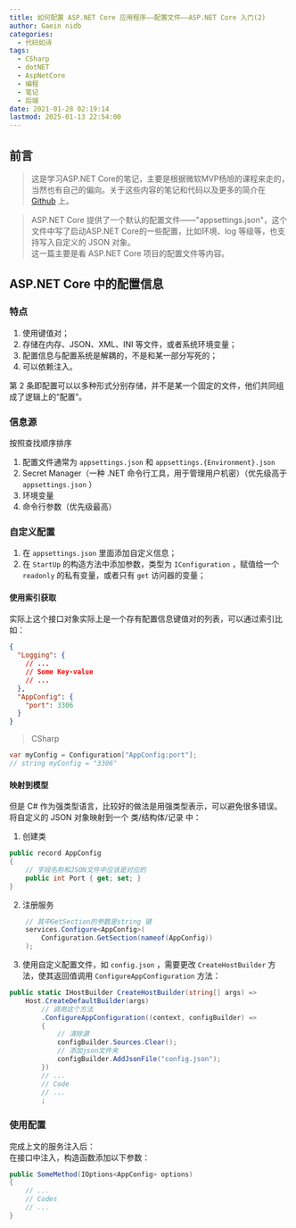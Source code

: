 ```yaml
---
title: 如何配置 ASP.NET Core 应用程序——配置文件——ASP.NET Core 入门(2)
author: Gaein nidb
categories:
  - 代码如诗
tags:
  - CSharp
  - dotNET
  - AspNetCore
  - 编程
  - 笔记
  - 后端
date: 2021-01-28 02:19:14
lastmod: 2025-01-13 22:54:00
---
```


## 前言

> 这是学习ASP.NET Core的笔记，主要是根据微软MVP杨旭的课程来走的，当然也有自己的偏向。关于这些内容的笔记和代码以及更多的简介在 [Github](https://github.com/nidbCN/ASP.NET-Core-Note) 上。

> ASP.NET Core 提供了一个默认的配置文件——"appsettings.json"，这个文件中写了启动ASP.NET Core的一些配置，比如环境、log 等级等，也支持写入自定义的 JSON 对象。  
> 这一篇主要是看 ASP.NET Core 项目的配置文件等内容。

## ASP.NET Core 中的配置信息

### 特点

1. 使用键值对；
2. 存储在内存、JSON、XML、INI 等文件，或者系统环境变量；
3. 配置信息与配置系统是解耦的，不是和某一部分写死的；
4. 可以依赖注入。

第 2 条即配置可以以多种形式分别存储，并不是某一个固定的文件，他们共同组成了逻辑上的“配置”。

### 信息源

按照查找顺序排序

1. 配置文件通常为 `appsettings.json` 和 `appsettings.{Environment}.json`
2. Secret Manager（一种 .NET 命令行工具，用于管理用户机密）（优先级高于 `appsettings.json` ）
3. 环境变量
4. 命令行参数（优先级最高）

### 自定义配置

1. 在 `appsettings.json` 里面添加自定义信息；
2. 在 `StartUp` 的构造方法中添加参数，类型为 `IConfiguration` ，赋值给一个 `readonly` 的私有变量，或者只有 `get` 访问器的变量；

#### 使用索引获取

实际上这个接口对象实际上是一个存有配置信息键值对的列表，可以通过索引比如：  

```json
{
  "Logging": {
    // ...
    // Some Key-value
    // ...
  },
  "AppConfig": {
    "port": 3306
  }
}
```

> CSharp

```cs
var myConfig = Configuration["AppConfig:port"];
// string myConfig = "3306"
```

#### 映射到模型

但是 C# 作为强类型语言，比较好的做法是用强类型表示，可以避免很多错误。  
将自定义的 JSON 对象映射到一个 类/结构体/记录 中：

1. 创建类

```cs
public record AppConfig
{
    // 字段名称和JSON文件中应该是对应的
    public int Port { get; set; }
}
```

2. 注册服务

```cs
    // 其中GetSection的参数是string 键
    services.Configure<AppConfig>(
        Configuration.GetSection(nameof(AppConfig))
    );
```

3. 使用自定义配置文件，如 `config.json` ，需要更改 `CreateHostBuilder` 方法，使其返回值调用 `ConfigureAppConfiguration` 方法：

```cs
public static IHostBuilder CreateHostBuilder(string[] args) =>
    Host.CreateDefaultBuilder(args)
        // 调用这个方法
        .ConfigureAppConfiguration((context, configBuilder) =>
        {
            // 清除源
            configBuilder.Sources.Clear();
            // 添加json文件夹
            configBuilder.AddJsonFile("config.json");
        })
        // ...
        // Code
        // ...
        ;
```

### 使用配置

完成上文的服务注入后：  
在接口中注入，构造函数添加以下参数：

```cs
public SomeMethod(IOptions<AppConfig> options)
{
    // ...
    // Codes
    // ...
}
```
